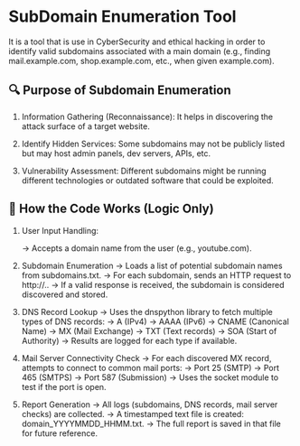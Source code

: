 # SubDomain Enumeration Tool
It is a tool that is use in CyberSecurity and ethical hacking in order to identify valid subdomains associated with a main domain (e.g., finding mail.example.com, shop.example.com, etc., when given example.com).

## 🔍 Purpose of Subdomain Enumeration
1. Information Gathering (Reconnaissance): It helps in discovering the attack surface of a target website.

2. Identify Hidden Services: Some subdomains may not be publicly listed but may host admin panels, dev servers, APIs, etc.

3. Vulnerability Assessment: Different subdomains might be running different technologies or outdated software that could be exploited.

## 🔧 How the Code Works (Logic Only)
1. User Input Handling:

   -> Accepts a domain name from the user (e.g., youtube.com).
3. Subdomain Enumeration
    -> Loads a list of potential subdomain names from subdomains.txt.
    -> For each subdomain, sends an HTTP request to http://<subdomain>.<domain>.
    -> If a valid response is received, the subdomain is considered discovered and stored.
4. DNS Record Lookup
    -> Uses the dnspython library to fetch multiple types of DNS records:
        -> A (IPv4)
        -> AAAA (IPv6)
        -> CNAME (Canonical Name)
        -> MX (Mail Exchange)
        -> TXT (Text records)
        -> SOA (Start of Authority)
    -> Results are logged for each type if available.
5. Mail Server Connectivity Check
    -> For each discovered MX record, attempts to connect to common mail ports:
        -> Port 25 (SMTP)
        -> Port 465 (SMTPS)
        -> Port 587 (Submission)
    -> Uses the socket module to test if the port is open.
6. Report Generation
    -> All logs (subdomains, DNS records, mail server checks) are collected.
    -> A timestamped text file is created: domain_YYYYMMDD_HHMM.txt.
    -> The full report is saved in that file for future reference.


